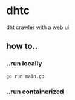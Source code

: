 # dhtc

dht crawler with a web ui<br>

## how to..
### ..run locally
```shell
go run main.go
```
### ..run containerized
```shell

```